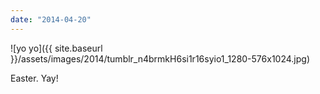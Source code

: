```yaml
---
date: "2014-04-20"
---
```


![yo yo]({{ site.baseurl }}/assets/images/2014/tumblr_n4brmkH6si1r16syio1_1280-576x1024.jpg)

Easter. Yay!
